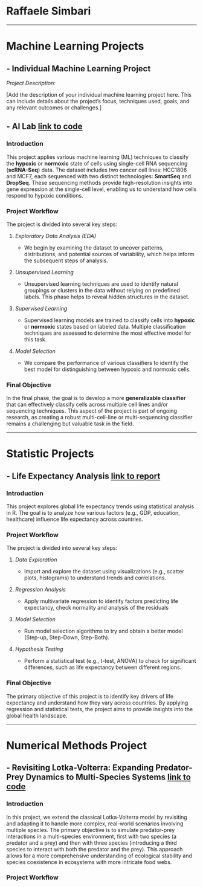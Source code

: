 # Raffaele Simbari
---

# **Machine Learning Projects**

## - **Individual Machine Learning Project**

*Project Description:*

[Add the description of your individual machine learning project here. This can include details about the project’s focus, techniques used, goals, and any relevant outcomes or challenges.]

## - **AI Lab** [link to code](file:///Users/raffaelesimbari/Desktop/AI%20LAB/AILAB/AI_LAB/main_AILab.html)

### Introduction
This project applies various machine learning (ML) techniques to classify the **hypoxic** or **normoxic** state of cells using single-cell RNA sequencing (**scRNA-Seq**) data. The dataset includes two cancer cell lines: HCC1806 and MCF7, each sequenced with two distinct technologies: **SmartSeq** and **DropSeq**. These sequencing methods provide high-resolution insights into gene expression at the single-cell level, enabling us to understand how cells respond to hypoxic conditions.

### Project Workflow
The project is divided into several key steps:

1. *Exploratory Data Analysis (EDA)*
   - We begin by examining the dataset to uncover patterns, distributions, and potential sources of variability, which helps inform the subsequent steps of analysis.

2. *Unsupervised Learning*
   - Unsupervised learning techniques are used to identify natural groupings or clusters in the data without relying on predefined labels. This phase helps to reveal hidden structures in the dataset.

3. *Supervised Learning*
   - Supervised learning models are trained to classify cells into **hypoxic** or **normoxic** states based on labeled data. Multiple classification techniques are assessed to determine the most effective model for this task.

4. *Model Selection*
   - We compare the performance of various classifiers to identify the best model for distinguishing between hypoxic and normoxic cells.

### Final Objective
In the final phase, the goal is to develop a more **generalizable classifier** that can effectively classify cells across multiple cell lines and/or sequencing techniques. This aspect of the project is part of ongoing research, as creating a robust multi-cell-line or multi-sequencing classifier remains a challenging but valuable task in the field.

---

# **Statistic Projects**

## - **Life Expectancy Analysis** [link to report](file:///Users/raffaelesimbari/Desktop/Analyzing_Life_Expectancy.pdf)

### Introduction
This project explores global life expectancy trends using statistical analysis in R. The goal is to analyze how various factors (e.g., GDP, education, healthcare) influence life expectancy across countries.

### Project Workflow
The project is divided into several key steps:

1. *Data Exploration*
   - Import and explore the dataset using visualizations (e.g., scatter plots, histograms) to understand trends and correlations.

2. *Regression Analysis*
   - Apply multivariate regression to identify factors predicting life expectancy, check normality and analysis of the residuals

3. *Model Selection*
   - Run model selection algorithms to try and obtain a better model (Step-up, Step-Down, Step-Both).

4. *Hypothesis Testing*
   - Perform a statistical test (e.g., t-test, ANOVA) to check for significant differences, such as life expectancy between different regions.

### Final Objective
The primary objective of this project is to identify key drivers of life expectancy and understand how they vary across countries. By applying regression and statistical tests, the project aims to provide insights into the global health landscape.

---

# **Numerical Methods Project** 

## - **Revisiting Lotka-Volterra: Expanding Predator-Prey Dynamics to Multi-Species Systems** [link to code](file:///Users/raffaelesimbari/Desktop/Numerical%20methods/Project/Project.html)

### Introduction
In this project, we extend the classical Lotka-Volterra model by revisiting and adapting it to handle more complex, real-world scenarios involving multiple species. The primary objective is to simulate predator-prey interactions in a multi-species environment, first with two species (a predator and a prey) and then with three species (introducing a third species to interact with both the predator and the prey). This approach allows for a more comprehensive understanding of ecological stability and species coexistence in ecosystems with more intricate food webs.

### Project Workflow






  
  
